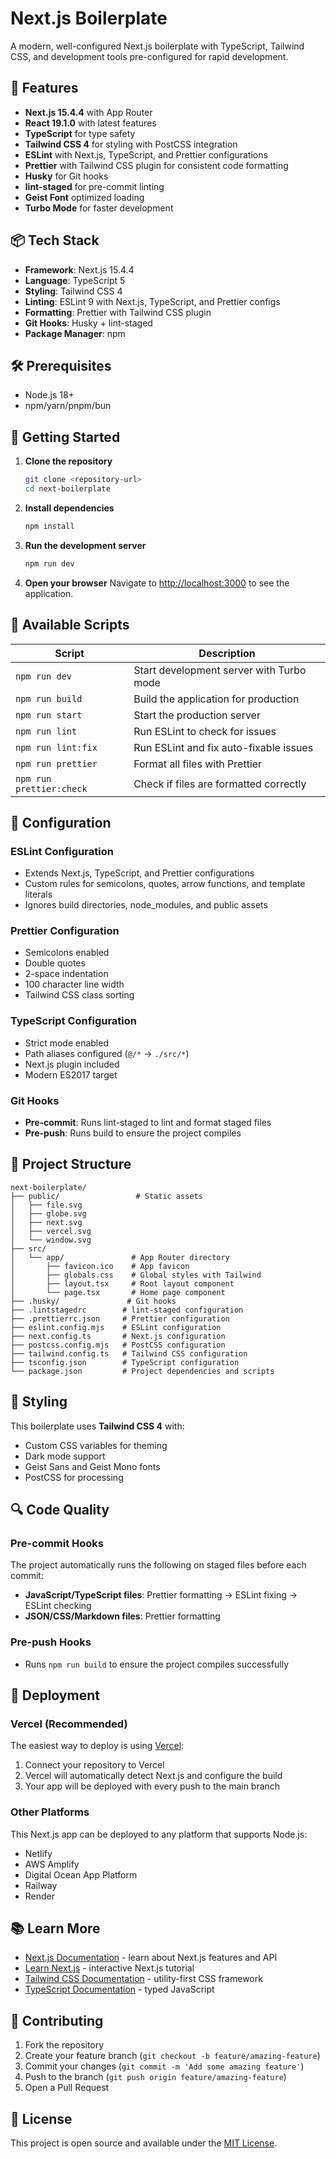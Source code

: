 # Next.js Boilerplate

A modern, well-configured Next.js boilerplate with TypeScript, Tailwind CSS, and development tools pre-configured for rapid development.

## 🚀 Features

- **Next.js 15.4.4** with App Router
- **React 19.1.0** with latest features
- **TypeScript** for type safety
- **Tailwind CSS 4** for styling with PostCSS integration
- **ESLint** with Next.js, TypeScript, and Prettier configurations
- **Prettier** with Tailwind CSS plugin for consistent code formatting
- **Husky** for Git hooks
- **lint-staged** for pre-commit linting
- **Geist Font** optimized loading
- **Turbo Mode** for faster development

## 📦 Tech Stack

- **Framework**: Next.js 15.4.4
- **Language**: TypeScript 5
- **Styling**: Tailwind CSS 4
- **Linting**: ESLint 9 with Next.js, TypeScript, and Prettier configs
- **Formatting**: Prettier with Tailwind CSS plugin
- **Git Hooks**: Husky + lint-staged
- **Package Manager**: npm

## 🛠️ Prerequisites

- Node.js 18+
- npm/yarn/pnpm/bun

## 🚀 Getting Started

1. **Clone the repository**

   ```bash
   git clone <repository-url>
   cd next-boilerplate
   ```

2. **Install dependencies**

   ```bash
   npm install
   ```

3. **Run the development server**

   ```bash
   npm run dev
   ```

4. **Open your browser**
   Navigate to [http://localhost:3000](http://localhost:3000) to see the application.

## 📜 Available Scripts

| Script                   | Description                              |
| ------------------------ | ---------------------------------------- |
| `npm run dev`            | Start development server with Turbo mode |
| `npm run build`          | Build the application for production     |
| `npm run start`          | Start the production server              |
| `npm run lint`           | Run ESLint to check for issues           |
| `npm run lint:fix`       | Run ESLint and fix auto-fixable issues   |
| `npm run prettier`       | Format all files with Prettier           |
| `npm run prettier:check` | Check if files are formatted correctly   |

## 🔧 Configuration

### ESLint Configuration

- Extends Next.js, TypeScript, and Prettier configurations
- Custom rules for semicolons, quotes, arrow functions, and template literals
- Ignores build directories, node_modules, and public assets

### Prettier Configuration

- Semicolons enabled
- Double quotes
- 2-space indentation
- 100 character line width
- Tailwind CSS class sorting

### TypeScript Configuration

- Strict mode enabled
- Path aliases configured (`@/*` → `./src/*`)
- Next.js plugin included
- Modern ES2017 target

### Git Hooks

- **Pre-commit**: Runs lint-staged to lint and format staged files
- **Pre-push**: Runs build to ensure the project compiles

## 📁 Project Structure

```
next-boilerplate/
├── public/                 # Static assets
│   ├── file.svg
│   ├── globe.svg
│   ├── next.svg
│   ├── vercel.svg
│   └── window.svg
├── src/
│   └── app/               # App Router directory
│       ├── favicon.ico    # App favicon
│       ├── globals.css    # Global styles with Tailwind
│       ├── layout.tsx     # Root layout component
│       └── page.tsx       # Home page component
├── .husky/               # Git hooks
├── .lintstagedrc        # lint-staged configuration
├── .prettierrc.json     # Prettier configuration
├── eslint.config.mjs    # ESLint configuration
├── next.config.ts       # Next.js configuration
├── postcss.config.mjs   # PostCSS configuration
├── tailwind.config.ts   # Tailwind CSS configuration
├── tsconfig.json        # TypeScript configuration
└── package.json         # Project dependencies and scripts
```

## 🎨 Styling

This boilerplate uses **Tailwind CSS 4** with:

- Custom CSS variables for theming
- Dark mode support
- Geist Sans and Geist Mono fonts
- PostCSS for processing

## 🔍 Code Quality

### Pre-commit Hooks

The project automatically runs the following on staged files before each commit:

- **JavaScript/TypeScript files**: Prettier formatting → ESLint fixing → ESLint checking
- **JSON/CSS/Markdown files**: Prettier formatting

### Pre-push Hooks

- Runs `npm run build` to ensure the project compiles successfully

## 🚀 Deployment

### Vercel (Recommended)

The easiest way to deploy is using [Vercel](https://vercel.com/new):

1. Connect your repository to Vercel
2. Vercel will automatically detect Next.js and configure the build
3. Your app will be deployed with every push to the main branch

### Other Platforms

This Next.js app can be deployed to any platform that supports Node.js:

- Netlify
- AWS Amplify
- Digital Ocean App Platform
- Railway
- Render

## 📚 Learn More

- [Next.js Documentation](https://nextjs.org/docs) - learn about Next.js features and API
- [Learn Next.js](https://nextjs.org/learn) - interactive Next.js tutorial
- [Tailwind CSS Documentation](https://tailwindcss.com/docs) - utility-first CSS framework
- [TypeScript Documentation](https://www.typescriptlang.org/docs) - typed JavaScript

## 🤝 Contributing

1. Fork the repository
2. Create your feature branch (`git checkout -b feature/amazing-feature`)
3. Commit your changes (`git commit -m 'Add some amazing feature'`)
4. Push to the branch (`git push origin feature/amazing-feature`)
5. Open a Pull Request

## 📄 License

This project is open source and available under the [MIT License](LICENSE).
